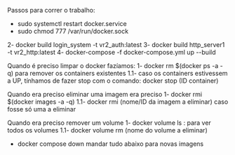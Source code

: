 Passos para correr o trabalho:
 
- sudo systemctl restart docker.service
- sudo chmod 777 /var/run/docker.sock

2- docker build login_system -t vr2_auth:latest
3- docker build http_server1 -t vr2_http:latest
4- docker-compose -f docker-compose.yml up --build

Quando é preciso limpar o docker fazíamos:
1- docker rm $(docker ps -a -q) para remover os containers existentes
1.1- caso os containers estivessem a UP, tínhamos de fazer stop com o comando: docker stop (ID container)

Quando era preciso eliminar uma imagem era preciso
1- docker rmi $(docker images -a -q)
1.1- docker rmi (nome/ID da imagem a eliminar) caso fosse só uma a eliminar

Quando era preciso remover um volume
1- docker volume ls : para ver todos os volumes
1.1- docker volume rm (nome do volume a eliminar)

- docker compose down 
mandar tudo abaixo para novas imagens
